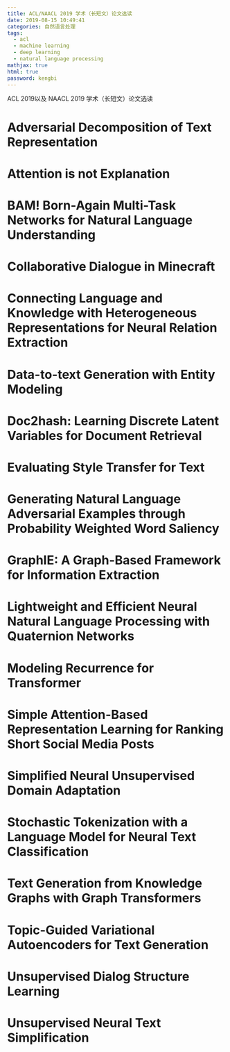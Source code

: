 ```yaml
---
title: ACL/NAACL 2019 学术（长短文）论文选读
date: 2019-08-15 10:49:41
categories: 自然语言处理
tags:
  - acl
  - machine learning
  - deep learning
  -	natural language processing
mathjax: true
html: true
password: kengbi
---
```

ACL 2019以及 NAACL 2019 学术（长短文）论文选读

<!--more-->

# Adversarial Decomposition of Text Representation

# Attention is not Explanation

# BAM! Born-Again Multi-Task Networks for Natural Language Understanding

# Collaborative Dialogue in Minecraft

# Connecting Language and Knowledge with Heterogeneous Representations for Neural Relation Extraction

# Data-to-text Generation with Entity Modeling

# Doc2hash: Learning Discrete Latent Variables for Document Retrieval

# Evaluating Style Transfer for Text

# Generating Natural Language Adversarial Examples through Probability Weighted Word Saliency

# GraphIE: A Graph-Based Framework for Information Extraction

# Lightweight and Efficient Neural Natural Language Processing with Quaternion Networks

# Modeling Recurrence for Transformer

# Simple Attention-Based Representation Learning for Ranking Short Social Media Posts

# Simplified Neural Unsupervised Domain Adaptation

# Stochastic Tokenization with a Language Model for Neural Text Classification

# Text Generation from Knowledge Graphs with Graph Transformers

# Topic-Guided Variational Autoencoders for Text Generation

# Unsupervised Dialog Structure Learning

# Unsupervised Neural Text Simplification